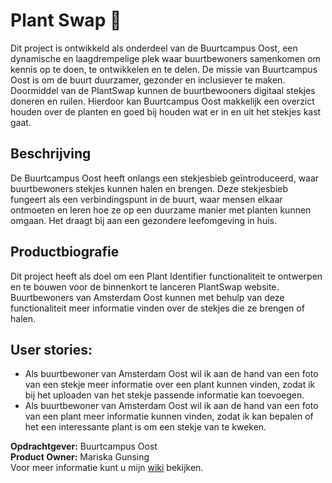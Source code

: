 # Plant Swap 🌱
Dit project is ontwikkeld als onderdeel van de Buurtcampus Oost, een dynamische en laagdrempelige plek waar buurtbewoners samenkomen om kennis op te doen, te ontwikkelen en te delen. De missie van Buurtcampus Oost is om de buurt duurzamer, gezonder en inclusiever te maken. Doormiddel van de PlantSwap kunnen de buurtbewooners digitaal stekjes doneren en ruilen. Hierdoor kan Buurtcampus Oost makkelijk een overzict houden over de planten en  goed bij houden wat er in en uit het stekjes kast gaat.

## Beschrijving
De Buurtcampus Oost heeft onlangs een stekjesbieb geïntroduceerd, waar buurtbewoners stekjes kunnen halen en brengen. Deze stekjesbieb fungeert als een verbindingspunt in de buurt, waar mensen elkaar ontmoeten en leren hoe ze op een duurzame manier met planten kunnen omgaan. Het draagt bij aan een gezondere leefomgeving in huis.

## Productbiografie
Dit project heeft als doel om een Plant Identifier functionaliteit te ontwerpen en te bouwen voor de binnenkort te lanceren PlantSwap website. Buurtbewoners van Amsterdam Oost kunnen met behulp van deze functionaliteit meer informatie vinden over de stekjes die ze brengen of halen.

## User stories:

- Als buurtbewoner van Amsterdam Oost wil ik aan de hand van een foto van een stekje meer informatie over een plant kunnen vinden, zodat ik bij het uploaden van het stekje passende informatie kan toevoegen.
- Als buurtbewoner van Amsterdam Oost wil ik aan de hand van een foto van een plant meer informatie kunnen vinden, zodat ik kan bepalen of het een interessante plant is om een stekje van te kweken.

  
**Opdrachtgever:** Buurtcampus Oost
<br>
**Product Owner:** Mariska Gunsing
<br>
Voor meer informatie kunt u mijn [wiki](https://github.com/davidsd29/meesterproef-2223/wiki) bekijken.
